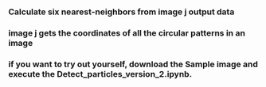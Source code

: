 ### Calculate six nearest-neighbors from image j output data
### image j gets the coordinates of all the circular patterns in an image
### if you want to try out yourself, download the Sample image and execute the Detect_particles_version_2.ipynb. 
